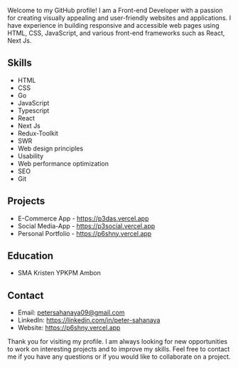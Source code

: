 Welcome to my GitHub profile! I am a Front-end Developer with a passion for creating visually appealing and user-friendly websites and applications. I have experience in building responsive and accessible web pages using HTML, CSS, JavaScript, and various front-end frameworks such as React, Next Js.

## Skills
- HTML
- CSS
- Go
- JavaScript
- Typescript
- React
- Next Js
- Redux-Toolkit
- SWR
- Web design principles
- Usability
- Web performance optimization
- SEO
- Git

## Projects
- E-Commerce App - https://p3das.vercel.app
- Social Media-App - https://p3social.vercel.app
- Personal Portfolio - https://p6shny.vercel.app

## Education
- SMA Kristen YPKPM Ambon

## Contact
- Email: petersahanaya09@gmail.com
- LinkedIn: https://linkedin.com/in/peter-sahanaya
- Website: https://p6shny.vercel.app

Thank you for visiting my profile. I am always looking for new opportunities to work on interesting projects and to improve my skills. Feel free to contact me if you have any questions or if you would like to collaborate on a project.
